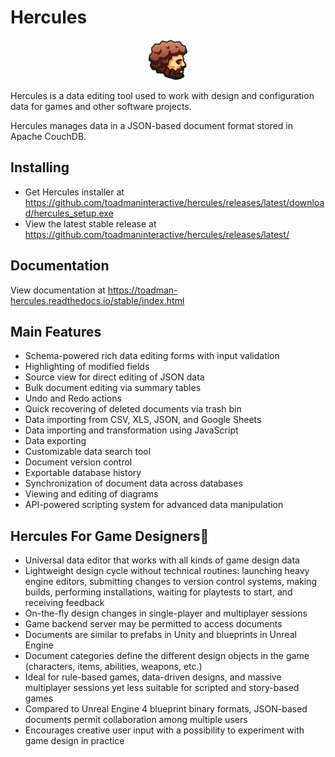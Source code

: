 # Hercules

 <p align="center">
<img src="Hercules/Resources/Misc/HerculesIcon.png" alt="Logo" width="64" height="64">
 </p>

Hercules is a data editing tool used to work with design and configuration data for games and other software projects.

Hercules manages data in a JSON-based document format stored in Apache CouchDB.

## Installing

- Get Hercules installer at https://github.com/toadmaninteractive/hercules/releases/latest/download/hercules_setup.exe
- View the latest stable release at https://github.com/toadmaninteractive/hercules/releases/latest/

## Documentation

View documentation at https://toadman-hercules.readthedocs.io/stable/index.html

## Main Features

- Schema-powered rich data editing forms with input validation
- Highlighting of modified fields
- Source view for direct editing of JSON data
- Bulk document editing via summary tables
- Undo and Redo actions
- Quick recovering of deleted documents via trash bin
- Data importing from CSV, XLS, JSON, and Google Sheets
- Data importing and transformation using JavaScript
- Data exporting
- Customizable data search tool
- Document version control
- Exportable database history
- Synchronization of document data across databases
- Viewing and editing of diagrams
- API-powered scripting system for advanced data manipulation

## Hercules For Game Designers

- Universal data editor that works with all kinds of game design data
- Lightweight design cycle without technical routines: launching heavy engine editors, submitting changes to version control systems, making builds, performing installations, waiting for playtests to start, and receiving feedback
- On-the-fly design changes in single-player and multiplayer sessions
- Game backend server may be permitted to access documents
- Documents are similar to prefabs in Unity and blueprints in Unreal Engine
- Document categories define the different design objects in the game (characters, items, abilities, weapons, etc.)
- Ideal for rule-based games, data-driven designs, and massive multiplayer sessions yet less suitable for scripted and story-based games
- Compared to Unreal Engine 4 blueprint binary formats, JSON-based documents permit collaboration among multiple users
- Encourages creative user input with a possibility to experiment with game design in practice

